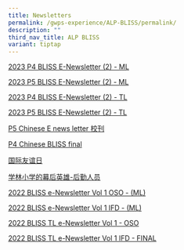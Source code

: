 ```yaml
---
title: Newsletters
permalink: /gwps-experience/ALP-BLISS/permalink/
description: ""
third_nav_title: ALP BLISS
variant: tiptap
---
```

<p><a href="/files/ALP BLISS/2023_P4_BLISS_E_Newsletter__2____ML.pdf" rel="noopener noreferrer nofollow" target="_blank">2023 P4 BLISS E-Newsletter (2) - ML</a>
</p>
<p><a href="/files/ALP BLISS/2023_P5_BLISS_E_Newsletter__2____ML.pdf" rel="noopener noreferrer nofollow" target="_blank">2023 P5 BLISS E-Newsletter (2) - ML</a>
</p>
<p><a href="/files/ALP BLISS/2023_P4_BLISS_E_Newsletter__2____TL.pdf" rel="noopener noreferrer nofollow" target="_blank">2023 P4 BLISS E-Newsletter (2) - TL</a>
</p>
<p><a href="/files/ALP BLISS/2023_P5_BLISS_E_Newsletter__2____TL.pdf" rel="noopener noreferrer nofollow" target="_blank">2023 P5 BLISS E-Newsletter (2) - TL</a>
</p>
<p><a href="/files/ALP BLISS/P5_Chinese_E_news_letter___.pdf" rel="noopener noreferrer nofollow" target="_blank">P5 Chinese E news letter 校刊</a>
</p>
<p><a href="/files/ALP BLISS/p4_chinese_bliss.pdf" rel="noopener noreferrer nofollow" target="_blank">P4 Chinese BLISS final</a>
</p>
<p><a href="/files/ALP%20BLISS/%E5%9B%BD%E9%99%85%E5%8F%8B%E8%B0%8A%E6%97%A5.pdf" rel="noopener noreferrer nofollow" target="_blank">国际友谊日</a>
</p>
<p><a href="/files/ALP%20BLISS/%E5%AD%A6%E6%9E%97%E5%B0%8F%E5%AD%A6%E7%9A%84%E5%B9%95%E5%90%8E%E8%8B%B1%E9%9B%84-%E5%90%8E%E5%8B%A4%E4%BA%BA%E5%91%98.pdf" rel="noopener noreferrer nofollow" target="_blank">学林小学的幕后英雄-后勤人员</a>
</p>
<p><a href="/files/ALP%20BLISS/2022%20BLISS%20e-Newsletter%20Vol%201%20OSO%20-%20(ML).pdf" rel="noopener noreferrer nofollow" target="_blank">2022 BLISS e-Newsletter Vol 1 OSO - (ML)</a>
</p>
<p><a href="/files/ALP%20BLISS/2022%20BLISS%20e-Newsletter%20Vol%201%20IFD%20-%20(ML).pdf" rel="noopener noreferrer nofollow" target="_blank">2022 BLISS e-Newsletter Vol 1 IFD - (ML)</a>
</p>
<p><a href="/files/ALP%20BLISS/2022%20BLISS%20TL%20e-Newsletter%20Vol%201%20-%20OSO.pdf" rel="noopener noreferrer nofollow" target="_blank">2022 BLISS TL e-Newsletter Vol 1 - OSO</a>
</p>
<p><a href="/files/ALP%20BLISS/2022%20BLISS%20TL%20e-Newsletter%20Vol%201%20IFD%20-%20FINAL.pdf" rel="noopener noreferrer nofollow" target="_blank">2022 BLISS TL e-Newsletter Vol 1 IFD - FINAL</a>
</p>